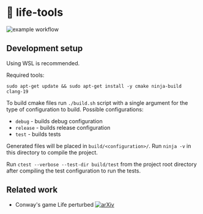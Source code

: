 # 🍃 life-tools

![example workflow](https://github.com/ArnasVaic/life-tools/actions/workflows/ci.yaml/badge.svg)

## Development setup

Using WSL is recommended.


Required tools:
```shell
sudo apt-get update && sudo apt-get install -y cmake ninja-build clang-19
```

To build cmake files run `./build.sh` script with a single argument for the type of configuration to build. Possible configurations:

- `debug` - builds debug configuration
- `release` - builds release configuration
- `test` - builds tests

Generated files will be placed in `build/<configuration>/`. Run `ninja -v` in this directory to compile the project.

Run `ctest --verbose --test-dir build/test` from the project root directory after compiling the test configuration to run the tests.

## Related work

- Conway's game Life perturbed [![arXiv](https://img.shields.io/badge/arXiv-2503.19869-<COLOR>.svg)](https://arxiv.org/abs/2503.19869)
